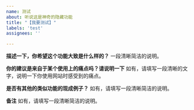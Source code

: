 ```yaml
---
name: 测试
about: 听说这是神奇的隐藏功能
title: "【我要测试】"
labels: 'test'
assignees: ''

---
```


**描述一下，你希望这个功能大致是什么样的？**
一段清晰简洁的说明。

**你的建议是来自于某个使用上的痛点吗？请说明一下**
如有，请填写一段清晰的文字，说明一下你使用网站时感受到的痛点。

**是否有其他的类似功能的现成例子？**
如有，请填写一段清晰简洁的说明。

**备注**
如有，请填写一段清晰简洁的说明。
